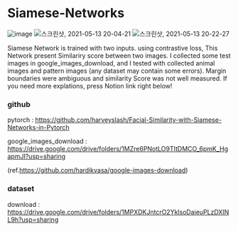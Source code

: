 # Siamese-Networks
![image](https://user-images.githubusercontent.com/65028694/118462082-47c45480-b739-11eb-8e63-b7e5a56079eb.png)
![스크린샷, 2021-05-13 20-04-21](https://user-images.githubusercontent.com/65028694/118461604-cc62a300-b738-11eb-8e21-f931af34c256.png)
![스크린샷, 2021-05-13 20-22-27](https://user-images.githubusercontent.com/65028694/118464407-c7ebb980-b73b-11eb-9c50-e202e0b914ed.png)


Siamese Network is trained with two inputs. using contrastive loss, This Network present Similariry score between two images. I collected some test images in google_images_download, and I tested with collected animal images and pattern images (any dataset may contain some errors). Margin boundaries were ambiguous and similarity Score was not well measured.
If you need more explations, press Notion link right below! 


### github
pytorch : https://github.com/harveyslash/Facial-Similarity-with-Siamese-Networks-in-Pytorch 

google_images_download : https://drive.google.com/drive/folders/1MZre6PNotLO9TItDMCO_6pmK_HgapmJI?usp=sharing

(ref.https://github.com/hardikvasa/google-images-download)

### dataset
download : https://drive.google.com/drive/folders/1MPXDKJntcrO2YklsoDaieuPLzDXINL9h?usp=sharing
